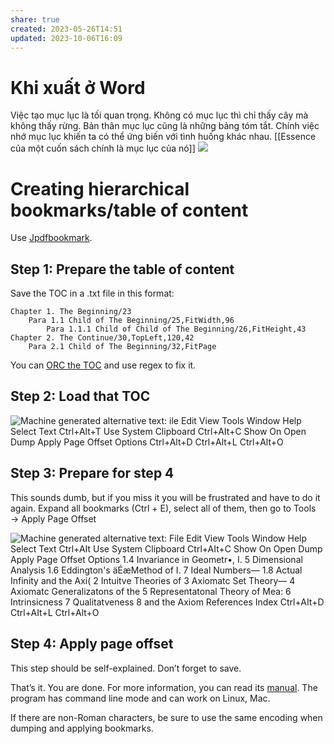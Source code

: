 ```yaml
---
share: true
created: 2023-05-26T14:51
updated: 2023-10-06T16:09
---
```

# Khi xuất ở Word 
Việc tạo mục lục là tối quan trọng. Không có mục lục thì chỉ thấy cây mà không thấy rừng. Bản thân mục lục cũng là những bảng tóm tắt. Chính việc nhớ mục lục khiến ta có thể ứng biến với tình huống khác nhau. [[Essence của một cuốn sách chính là mục lục của nó]]
![](https://i.imgur.com/pybO2se.png)

# Creating hierarchical bookmarks/table of content

Use [Jpdfbookmark](https://sourceforge.net/projects/jpdfbookmarks/).

## Step 1: Prepare the table of content

Save the TOC in a .txt file in this format:

```
Chapter 1. The Beginning/23
    Para 1.1 Child of The Beginning/25,FitWidth,96
        Para 1.1.1 Child of Child of The Beginning/26,FitHeight,43
Chapter 2. The Continue/30,TopLeft,120,42
    Para 2.1 Child of The Beginning/32,FitPage
```
You can [ORC the TOC](https://stackoverflow.com/q/49954707/3416774) and use regex to fix it.

## Step 2: Load that TOC

![Machine generated alternative text:
ile Edit View Tools Window Help
Select Text
Ctrl+Alt+T
Use System Clipboard Ctrl+AIt+C
Show On Open
Dump
Apply Page Offset
Options
Ctrl+Alt+D
Ctrl+Alt+L
Ctrl+Alt+O](https://i.imgur.com/n42DaEL.png)

## Step 3: Prepare for step 4

This sounds dumb, but if you miss it you will be frustrated and have to do it again. Expand all bookmarks (Ctrl + E), select all of them, then go to Tools → Apply Page Offset

![Machine generated alternative text:
File Edit View Tools Window Help
Select Text
Ctrl+AIt
Use System Clipboard Ctrl+AIt+C
Show On Open
Dump
Apply Page Offset
Options
1.4 Invariance in Geometr•,
I. 5 Dimensional Analysis
1.6 Eddington's äÉæMethod of
I. 7 Ideal Numbers—
1.8 Actual Infinity and the Axi(
2 Intuitve Theories of
3 Axiomatc Set Theory—
4 Axiomatc Generalizatons of the
5 Representatonal Theory of Mea:
6 Intrinsicness
7 Qualitatveness
8 and the Axiom
References
Index
Ctrl+AIt+D
Ctrl+AIt+L
Ctrl+Alt+O](https://i.imgur.com/COshVw9.png)

## Step 4: Apply page offset

This step should be self-explained. Don’t forget to save.

That’s it. You are done. For more information, you can read its [manual](http://jpdfbookmarks.altervista.org/InsertBookmarks.html#1_3_1). The program has command line mode and can work on Linux, Mac.

If there are non-Roman characters, be sure to use the same encoding when dumping and applying bookmarks.
